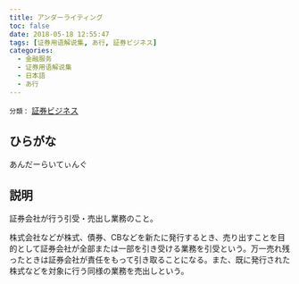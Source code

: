```yaml
---
title: アンダーライティング
toc: false
date: 2018-05-18 12:55:47
tags: [证券用语解说集, あ行, 証券ビジネス]
categories:
  - 金融服务
  - 证券用语解说集
  - 日本語
  - あ行
---
```


`分類：` [証券ビジネス](/tags/証券ビジネス/)

## ひらがな

あんだーらいてぃんぐ

## 説明

証券会社が行う引受・売出し業務のこと。

株式会社などが株式、債券、CBなどを新たに発行するとき、売り出すことを目的として証券会社が全部または一部を引き受ける業務を引受という。万一売れ残ったときは証券会社が責任をもって引き取ることになる。また、既に発行された株式などを対象に行う同様の業務を売出しという。
